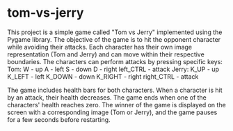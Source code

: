 # tom-vs-jerry
  

This project is a simple game called "Tom vs Jerry" implemented using the Pygame library. The objective of the game is to hit the opponent character while avoiding their attacks. Each character has their own image representation (Tom and Jerry) and can move within their respective boundaries. The characters can perform attacks by pressing specific keys:
    Tom:
    W - up
    A - left
    S - down
    D - right
    left_CTRL - attack
    Jerry:
    K_UP - up
    K_LEFT - left
    K_DOWN - down
    K_RIGHT - right
    right_CTRL - attack

The game includes health bars for both characters. When a character is hit by an attack, their health decreases. The game ends when one of the characters' health reaches zero. The winner of the game is displayed on the screen with a corresponding image (Tom or Jerry), and the game pauses for a few seconds before restarting.
